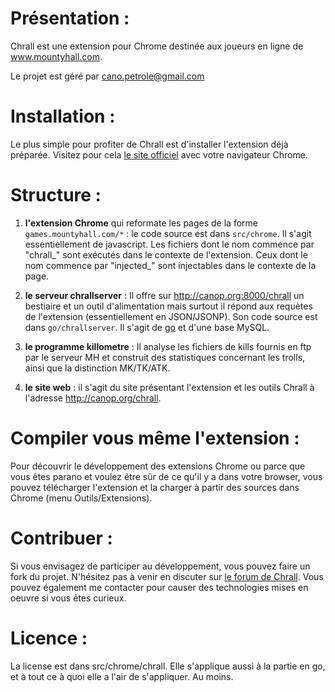 Présentation :
==============

Chrall est une extension pour Chrome destinée aux joueurs en ligne de www.mountyhall.com.

Le projet est géré par cano.petrole@gmail.com

Installation :
==============

Le plus simple pour profiter de Chrall est d'installer l'extension déjà préparée. Visitez pour cela [le site officiel](http://canop.org/chrall) avec votre navigateur Chrome.

Structure :
===========

1. **l'extension Chrome** qui reformate les pages de la forme `games.mountyhall.com/*` : le code source est dans `src/chrome`. Il s'agit essentiellement de javascript. Les fichiers dont le nom commence par "chrall_" sont exécutés dans le contexte de l'extension. Ceux dont le nom commence par "injected_" sont injectables dans le contexte de la page.

2. **le serveur chrallserver** : Il offre sur http://canop.org:8000/chrall un bestiaire et un outil d'alimentation mais surtout il répond aux requètes de l'extension (essentiellement en JSON/JSONP). Son code source est dans `go/chrallserver`. Il s'agit de [go](http://golang.org) et d'une base MySQL.

3. **le programme killometre** : Il analyse les fichiers de kills fournis en ftp par le serveur MH et construit des statistiques concernant les trolls, ainsi que la distinction MK/TK/ATK.

4. **le site web** : il s'agit du site présentant l'extension et les outils Chrall à l'adresse http://canop.org/chrall.

Compiler vous même l'extension :
================================

Pour découvrir le développement des extensions Chrome ou parce que vous êtes parano et voulez être sûr de ce qu'il y a dans votre browser, vous pouvez télécharger l'extension et la charger à partir des sources dans Chrome (menu Outils/Extensions).

Contribuer :
============

Si vous envisagez de participer au développement, vous pouvez faire un fork du projet. N'hésitez pas à venir en discuter sur [le forum de Chrall](http://canop.org/chrall/fofo). Vous pouvez également me contacter pour causer des technologies mises en oeuvre si vous êtes curieux.

Licence :
=========

La license est dans src/chrome/chrall. Elle s'applique aussi à la partie en go, et à tout ce à quoi elle a l'air de s'appliquer. Au moins.

